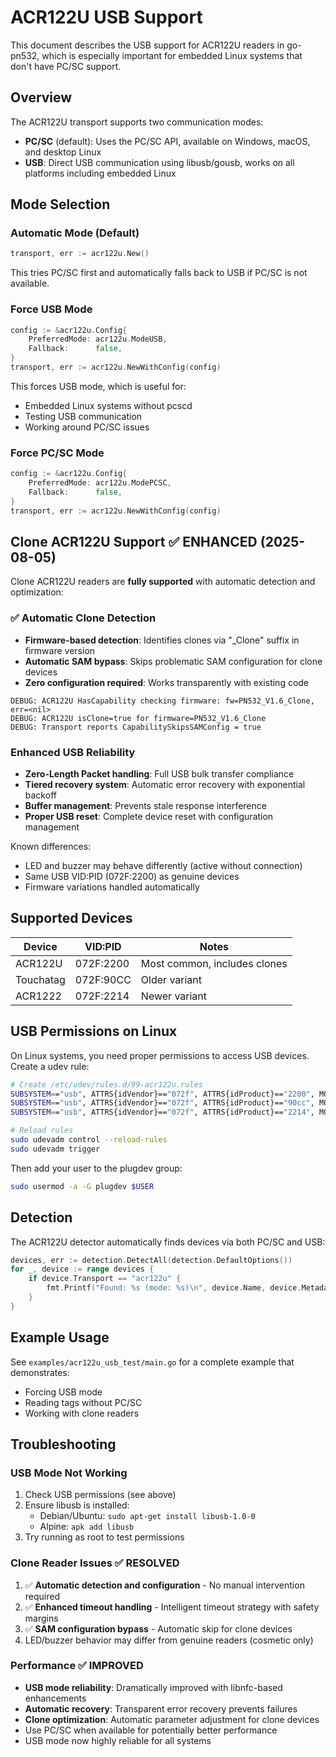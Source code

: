 # ACR122U USB Support

This document describes the USB support for ACR122U readers in go-pn532, which is especially important for embedded Linux systems that don't have PC/SC support.

## Overview

The ACR122U transport supports two communication modes:
- **PC/SC** (default): Uses the PC/SC API, available on Windows, macOS, and desktop Linux
- **USB**: Direct USB communication using libusb/gousb, works on all platforms including embedded Linux

## Mode Selection

### Automatic Mode (Default)
```go
transport, err := acr122u.New()
```
This tries PC/SC first and automatically falls back to USB if PC/SC is not available.

### Force USB Mode
```go
config := &acr122u.Config{
    PreferredMode: acr122u.ModeUSB,
    Fallback:      false,
}
transport, err := acr122u.NewWithConfig(config)
```
This forces USB mode, which is useful for:
- Embedded Linux systems without pcscd
- Testing USB communication
- Working around PC/SC issues

### Force PC/SC Mode
```go
config := &acr122u.Config{
    PreferredMode: acr122u.ModePCSC,
    Fallback:      false,
}
transport, err := acr122u.NewWithConfig(config)
```

## Clone ACR122U Support ✅ ENHANCED (2025-08-05)

Clone ACR122U readers are **fully supported** with automatic detection and optimization:

### ✅ Automatic Clone Detection
- **Firmware-based detection**: Identifies clones via "_Clone" suffix in firmware version
- **Automatic SAM bypass**: Skips problematic SAM configuration for clone devices
- **Zero configuration required**: Works transparently with existing code

```
DEBUG: ACR122U HasCapability checking firmware: fw=PN532_V1.6_Clone, err=<nil>
DEBUG: ACR122U isClone=true for firmware=PN532_V1.6_Clone
DEBUG: Transport reports CapabilitySkipsSAMConfig = true
```

### Enhanced USB Reliability
- **Zero-Length Packet handling**: Full USB bulk transfer compliance
- **Tiered recovery system**: Automatic error recovery with exponential backoff
- **Buffer management**: Prevents stale response interference
- **Proper USB reset**: Complete device reset with configuration management

Known differences:
- LED and buzzer may behave differently (active without connection)
- Same USB VID:PID (072F:2200) as genuine devices
- Firmware variations handled automatically

## Supported Devices

| Device | VID:PID | Notes |
|--------|---------|--------|
| ACR122U | 072F:2200 | Most common, includes clones |
| Touchatag | 072F:90CC | Older variant |
| ACR1222 | 072F:2214 | Newer variant |

## USB Permissions on Linux

On Linux systems, you need proper permissions to access USB devices. Create a udev rule:

```bash
# Create /etc/udev/rules.d/99-acr122u.rules
SUBSYSTEM=="usb", ATTRS{idVendor}=="072f", ATTRS{idProduct}=="2200", MODE="0666", GROUP="plugdev"
SUBSYSTEM=="usb", ATTRS{idVendor}=="072f", ATTRS{idProduct}=="90cc", MODE="0666", GROUP="plugdev"
SUBSYSTEM=="usb", ATTRS{idVendor}=="072f", ATTRS{idProduct}=="2214", MODE="0666", GROUP="plugdev"

# Reload rules
sudo udevadm control --reload-rules
sudo udevadm trigger
```

Then add your user to the plugdev group:
```bash
sudo usermod -a -G plugdev $USER
```

## Detection

The ACR122U detector automatically finds devices via both PC/SC and USB:

```go
devices, err := detection.DetectAll(detection.DefaultOptions())
for _, device := range devices {
    if device.Transport == "acr122u" {
        fmt.Printf("Found: %s (mode: %s)\n", device.Name, device.Metadata["mode"])
    }
}
```

## Example Usage

See `examples/acr122u_usb_test/main.go` for a complete example that demonstrates:
- Forcing USB mode
- Reading tags without PC/SC
- Working with clone readers

## Troubleshooting

### USB Mode Not Working
1. Check USB permissions (see above)
2. Ensure libusb is installed:
   - Debian/Ubuntu: `sudo apt-get install libusb-1.0-0`
   - Alpine: `apk add libusb`
3. Try running as root to test permissions

### Clone Reader Issues ✅ RESOLVED
1. ✅ **Automatic detection and configuration** - No manual intervention required
2. ✅ **Enhanced timeout handling** - Intelligent timeout strategy with safety margins
3. ✅ **SAM configuration bypass** - Automatic skip for clone devices
4. LED/buzzer behavior may differ from genuine readers (cosmetic only)

### Performance ✅ IMPROVED
- **USB mode reliability**: Dramatically improved with libnfc-based enhancements
- **Automatic recovery**: Transparent error recovery prevents failures
- **Clone optimization**: Automatic parameter adjustment for clone devices
- Use PC/SC when available for potentially better performance
- USB mode now highly reliable for all systems